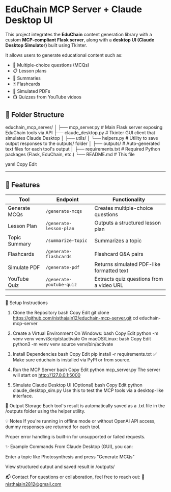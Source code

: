 # EduChain MCP Server + Claude Desktop UI

This project integrates the **EduChain** content generation library with a custom **MCP-compliant Flask server**, 
along with a **desktop UI (Claude Desktop Simulator)** built using Tkinter.

It allows users to generate educational content such as:
- 📘 Multiple-choice questions (MCQs)
- 📋 Lesson plans
- 📄 Summaries
- 🃏 Flashcards
- 📎 Simulated PDFs
- 📺 Quizzes from YouTube videos

## 🧱 Folder Structure

educhain_mcp_server/
│
├── mcp_server.py # Main Flask server exposing EduChain tools via API
├── claude_desktop.py # Tkinter GUI client that simulates Claude Desktop
│
├── utils/
│ └── helpers.py # Utility to save output responses to the outputs/ folder
│
├── outputs/ # Auto-generated text files for each tool's output
│
├── requirements.txt # Required Python packages (Flask, EduChain, etc.)
└── README.md # This file

yaml
Copy
Edit

---

## 🚀 Features

| Tool               | Endpoint                  | Functionality                              |
|--------------------|---------------------------|---------------------------------------------|
| Generate MCQs      | `/generate-mcqs`          | Creates multiple-choice questions           |
| Lesson Plan        | `/generate-lesson-plan`   | Outputs a structured lesson plan            |
| Topic Summary      | `/summarize-topic`        | Summarizes a topic                          |
| Flashcards         | `/generate-flashcards`    | Flashcard Q&A pairs                         |
| Simulate PDF       | `/generate-pdf`           | Returns simulated PDF-like formatted text   |
| YouTube Quiz       | `/generate-youtube-quiz`  | Extracts quiz questions from a video URL    |

---

🚀 Setup Instructions
1. Clone the Repository
bash
Copy
Edit
git clone https://github.com/nisthajain12/educhain-mcp-server.git
cd educhain-mcp-server

2. Create a Virtual Environment
On Windows:
bash
Copy
Edit
python -m venv venv
venv\Scripts\activate
On macOS/Linux:
bash
Copy
Edit
python3 -m venv venv
source venv/bin/activate
3. Install Dependencies
bash
Copy
Edit
pip install -r requirements.txt
✅ Make sure educhain is installed via PyPI or from source.

4. Run the MCP Server
bash
Copy
Edit
python mcp_server.py
The server will start on http://127.0.0.1:5000

5. Simulate Claude Desktop UI (Optional)
bash
Copy
Edit
python claude_desktop_sim.py
Use this to test the MCP tools via a desktop-like interface.

📝 Output Storage
Each tool's result is automatically saved as a .txt file in the /outputs folder using the helper utility.

💡 Notes
If you're running in offline mode or without OpenAI API access, dummy responses are returned for each tool.

Proper error handling is built-in for unsupported or failed requests.

✨ Example Commands
From Claude Desktop (GUI), you can:

Enter a topic like Photosynthesis and press "Generate MCQs"

View structured output and saved result in /outputs/


📬 Contact
For questions or collaboration, feel free to reach out:
📧 nisthajain2812@gmail.com
